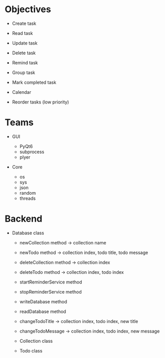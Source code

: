 
# Objectives

- Create task
- Read task
- Update task
- Delete task
- Remind task
- Group task
- Mark completed task
- Calendar

- Reorder tasks (low priority)

# Teams

- GUI
    - PyQt6
    - subprocess
    - plyer

- Core
    - os
    - sys
    - json
    - random
    - threads

# Backend

- Database class
    - newCollection method -> collection name
    - newTodo method -> collection index, todo title, todo message
    - deleteCollection method -> collection index
    - deleteTodo method -> collection index, todo index
    - startReminderService method
    - stopReminderService method
    - writeDatabase method
    - readDatabase method
    - changeTodoTitle -> collection index, todo index, new title
    - changeTodoMessage -> collection index, todo index, new message

    - Collection class
    - Todo class
